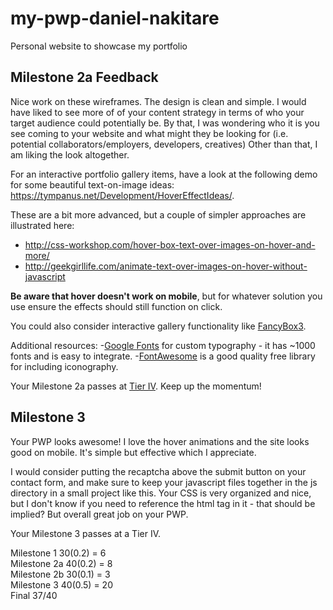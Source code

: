 # my-pwp-daniel-nakitare
Personal website to showcase my portfolio

## Milestone 2a Feedback
Nice work on these wireframes. The design is clean and simple. I would have liked to see more of of your content strategy in terms of who your target audience could potentially be. By that, I was wondering who it is you see coming to your website and what might they be looking for (i.e. potential collaborators/employers, developers, creatives) Other than that, I am liking the look altogether. 

For an interactive portfolio gallery items, have a look at the following demo for some beautiful text-on-image ideas: https://tympanus.net/Development/HoverEffectIdeas/.

These are a bit more advanced, but a couple of simpler approaches are illustrated here:
- http://css-workshop.com/hover-box-text-over-images-on-hover-and-more/
- http://geekgirllife.com/animate-text-over-images-on-hover-without-javascript

**Be aware that hover doesn't work on mobile**, but for whatever solution you use ensure the effects should still function on click.

You could also consider interactive gallery functionality like [FancyBox3](http://fancyapps.com/fancybox/3/).

Additional resources:
-[Google Fonts](https://fonts.google.com/) for custom typography - it has ~1000 fonts and is easy to integrate.
-[FontAwesome](https://fontawesome.com/) is a good quality free library for including iconography.

Your Milestone 2a passes at [Tier IV](https://bootcamp-coders.cnm.edu/projects/personal/rubric/). Keep up the momentum!

## Milestone 3
Your PWP looks awesome! I love the hover animations and the site looks good on mobile. It's simple but effective which I appreciate. 

I would consider putting the recaptcha above the submit button on your contact form, and make sure to keep your javascript files together in the js directory in a small project like this. Your CSS is very organized and nice, but I don't know if you need to reference the html tag in it - that should be implied? But overall great job on your PWP.

Your Milestone 3 passes at a Tier IV.

Milestone 1 30(0.2) = 6\
Milestone 2a 40(0.2) = 8\
Milestone 2b 30(0.1) = 3\
Milestone 3 40(0.5) = 20\
Final 37/40

